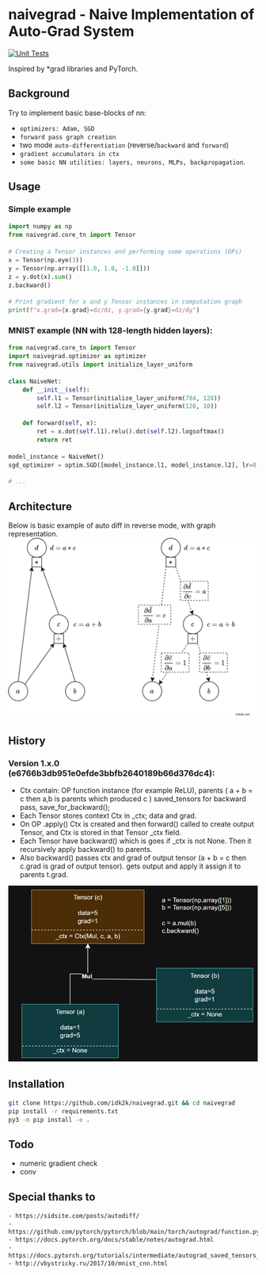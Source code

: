 # naivegrad - Naive Implementation of Auto-Grad System
[![Unit Tests](https://github.com/idk2k/naivegrad/actions/workflows/test.yml/badge.svg)](https://github.com/idk2k/naivegrad/actions/workflows/test.yml)

Inspired by *grad libraries and PyTorch.
## Background
Try to implement basic base-blocks of nn:
- `optimizers: Adam, SGD`
- `forward pass graph creation`
- two mode `auto-differentiation` (reverse/`backward` and `forward`)
- `gradient accumulators in ctx`
- `some basic NN utilities: layers, neurons, MLPs, backpropagation`.

## Usage
### Simple example
```python
import numpy as np
from naivegrad.core_tn import Tensor

# Creating a Tensor instances and performing some operations (OPs)
x = Tensor(np.eye(3))
y = Tensor(np.array([[1.0, 1.0, -1.0]]))
z = y.dot(x).sum()
z.backward()

# Print gradient for x and y Tensor instances in computation graph
print(f"x.grad={x.grad}=dz/dz, y.grad={y.grad}=dz/dy")
```

### MNIST example (NN with 128-length hidden layers):
```python
from naivegrad.core_tn import Tensor
import naivegrad.optimizer as optimizer
from naivegrad.utils import initialize_layer_uniform

class NaiveNet:
    def __init__(self):
        self.l1 = Tensor(initialize_layer_uniform(784, 128))
        self.l2 = Tensor(initialize_layer_uniform(128, 10))

    def forward(self, x):
        ret = x.dot(self.l1).relu().dot(self.l2).logsoftmax()
        return ret
   
model_instance = NaiveNet()
sgd_optimizer = optim.SGD([model_instance.l1, model_instance.l2], lr=0.001)

# ...
```

## Architecture

Below is basic example of auto diff in reverse mode, with graph representation.\
<img src="resources/images/topology.png" alt="topology" width="600"/>

## History

### Version 1.x.0 (e6766b3db951e0efde3bbfb2640189b66d376dc4):
- Ctx contain: OP function instance (for example ReLU), parents ( a + b = c then a,b is parents which produced c )
saved_tensors for backward pass, save_for_backward();
- Each Tensor stores context Ctx in _ctx; data and grad.
- On OP .apply() Ctx is created and then forward() called to create output Tensor, and Ctx is stored in that Tensor _ctx field.
- Each Tensor have backward() which is goes if _ctx is not None. Then it recursively apply backward() to parents.
- Also backward() passes ctx and grad of output tensor (a + b = c then c.grad  is grad of output tensor). gets output and apply it assign it to parents t.grad.


<img src="resources/images/graph_examplev100.jpg" alt="graph_1" width="600"/>

## Installation

```bash
git clone https://github.com/idk2k/naivegrad.git && cd naivegrad
pip install -r requirements.txt
py3 -m pip install -e .
```

## Todo
- numeric gradient check
- conv

## Special thanks to
    - https://sidsite.com/posts/autodiff/
    - https://github.com/pytorch/pytorch/blob/main/torch/autograd/function.py
    - https://docs.pytorch.org/docs/stable/notes/autograd.html
    - https://docs.pytorch.org/tutorials/intermediate/autograd_saved_tensors_hooks_tutorial.html
    - http://vbystricky.ru/2017/10/mnist_cnn.html